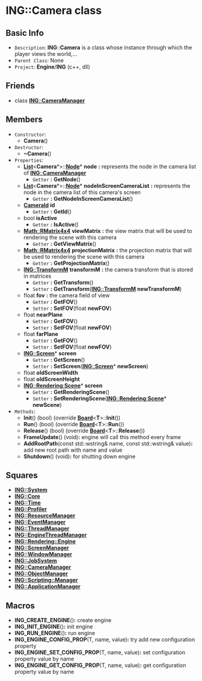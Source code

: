 # ING::Camera class #


## Basic Info ##
-  `Description`: **ING**::**Camera** is a class whose instance through which the player views the world,...
-  `Parent Class`: None
-  `Project`: **Engine**/**ING**  (c++, dll)

## Friends ##
-  class [**ING**::**CameraManager**](./CameraManager.md)

## Members ##
-  `Constructor`:
	+  **Camera**()
-  `Destructor`:
	+  **~Camera**()
-  `Properties`:
	+  [**List**](./Utils/List.md)<**Camera***>::[**Node**](./Utils/List.Node.md)* **node** **:** represents the node in the camera list of [**ING**::**CameraManager**](./CameraManager.md)
        - `Getter` **:** **GetNode**()
	+  [**List**](./Utils/List.md)<**Camera***>::[**Node**](./Utils/List.Node.md)* **nodeInScreenCameraList** **:** represents the node in the camera list of this camera's screen
        - `Getter` **:** **GetNodeInScreenCameraList**()
	+  [**CameraId**](./CameraId.md) **id**
        - `Getter` **:** **GetId**()
	+  bool **isActive**
        - `Getter` **:** **IsActive**()
	+  [**Math**::**RMatrix4x4**](./Math/RMatrix4x4.md) **viewMatrix** **:** the view matrix that will be used to rendering the scene with this camera
        - `Getter` **:** **GetViewMatrix**()
	+  [**Math**::**RMatrix4x4**](./Math/RMatrix4x4.md) **projectionMatrix** **:** the projection matrix that will be used to rendering the scene with this camera
        - `Getter` **:** **GetProjectionMatrix**()
	+  [**ING**::**TransformM**](./TransformM.md) **transformM** **:** the camera transform that is stored in matrices
        - `Getter` **:** **GetTransform**()
        - `Setter` **:** **GetTransform**([**ING**::**TransformM**](./TransformM.md) **newTransformM**)
	+  float **fov** **:** the camera field of view
        - `Getter` **:** **GetFOV**()
        - `Setter` **:** **SetFOV**(float **newFOV**)
	+  float **nearPlane**
        - `Getter` **:** **GetFOV**()
        - `Setter` **:** **SetFOV**(float **newFOV**)
	+  float **farPlane**
        - `Getter` **:** **GetFOV**()
        - `Setter` **:** **SetFOV**(float **newFOV**)
	+  [**ING**::**Screen**](./Screen.md)* **screen**
        - `Getter` **:** **GetScreen**()
        - `Setter` **:** **SetScreen**([**ING**::**Screen**](./Screen.md)* **newScreen**)
	+  float **oldScreenWidth**
	+  float **oldScreenHeight**
	+  [**ING**::**Rendering**:**Scene**](./Rendering/Scene.md)* **screen**
        - `Getter` **:** **GetRenderingScene**()
        - `Setter` **:** **SetRenderingScene**([**ING**::**Rendering**:**Scene**](./Rendering/Scene.md)* **newScene**)
-  `Methods`:
	+  **Init**() (bool) (override [**Board**](./Utils/Board.md)<**T**>::**Init**())
	+  **Run**() (bool) (override [**Board**](./Utils/Board.md)<**T**>::**Run**())
	+  **Release**() (bool) (override [**Board**](./Utils/Board.md)<**T**>::**Release**())
	+  **FrameUpdate**() (void)**:** engine will call this method every frame
	+  **AddRootPath**(const std::wstring& name, const std::wstring& value)**:** add new root path with name and value
	+  **Shutdown**() (void)**:** for shutting down engine

## Squares ##
-  [**ING::System**](./System.md)
-  [**ING::Core**](./Core.md)
-  [**ING::Time**](./Time.md)
-  [**ING::Profiler**](./Profiler.md)
-  [**ING::ResourceManager**](./ResourceManager.md)
-  [**ING::EventManager**](./EventManager.md)
-  [**ING::ThreadManager**](./ThreadManager.md)
-  [**ING::EngineThreadManager**](./EngineThreadManager.md)
-  [**ING::Rendering::Engine**](./Rendering/Engine.md)
-  [**ING::ScreenManager**](./ScreenManager.md)
-  [**ING::WindowManager**](./WindowManager.md)
-  [**ING::JobSystem**](./JobSystem.md)
-  [**ING::CameraManager**](./CameraManager.md)
-  [**ING::ObjectManager**](./ObjectManager.md)
-  [**ING::Scripting::Manager**](./Scripting/Manager.md)
-  [**ING::ApplicationManager**](./ApplicationManager.md)
 
## Macros ##
+  **ING_CREATE_ENGINE**()**:** create engine
+  **ING_INIT_ENGINE**()**:** init engine
+  **ING_RUN_ENGINE**()**:** run engine
+  **ING_ENGINE_CONFIG_PROP**(T, name, value)**:** try add new configuration property
+  **ING_ENGINE_SET_CONFIG_PROP**(T, name, value)**:** set configuration property value by name
+  **ING_ENGINE_GET_CONFIG_PROP**(T, name, value)**:** get configuration property value by name